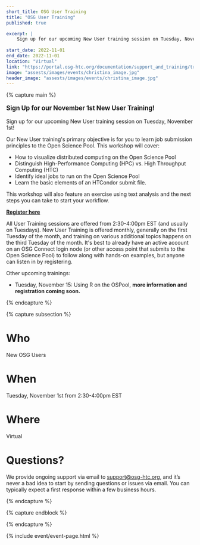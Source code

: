 ```yaml
---
short_title: OSG User Training
title: "OSG User Training"
published: true

excerpt: |
    Sign up for our upcoming New User training session on Tuesday, November 1st!
    
start_date: 2022-11-01
end_date: 2022-11-01
location: "Virtual"
link: "https://portal.osg-htc.org/documentation/support_and_training/training/osgusertraining/"
image: "assests/images/events/christina_image.jpg"
header_image: "assests/images/events/christina_image.jpg"
---
```


{% capture main %}

<p style="font-size: larger; font-weight: bold;">Sign Up for our November 1st New User Training!</p>

Sign up for our upcoming New User training session on Tuesday, November 1st!

Our New User training's primary objective is for you to learn job submission principles to the Open Science Pool. This workshop will cover:
- How to visualize distributed computing on the Open Science Pool
- Distinguish High-Performance Computing (HPC) vs. High Throughput Computing (HTC)
- Identify ideal jobs to run on the Open Science Pool
- Learn the basic elements of an HTCondor submit file. 

This workshop will also feature an exercise using text analysis and the next steps you can take to start your workflow.

**[Register here](https://docs.google.com/forms/d/e/1FAIpQLSdj3XT7I0SM4k9jBvST7YX5wsCH_er1HLA7VqRj9ICoEvf2GA/viewform)**

All User Training sessions are offered from 2:30-4:00pm EST (and usually on Tuesdays). New User Training is offered monthly, generally on the first Tuesday of the month, and training on various additional topics happens on the third Tuesday of the month. It's best to already have an active account on an OSG Connect login node (or other access point that submits to the Open Science Pool) to follow along with hands-on examples, but anyone can listen in by registering.

Other upcoming trainings:
- Tuesday, November 15: Using R on the OSPool, **more information and registration coming soon.**

{% endcapture %}


{% capture subsection %}
# Who

New OSG Users

# When

Tuesday, November 1st from 2:30-4:00pm EST

# Where

Virtual

# Questions?

We provide ongoing support via email to <support@osg-htc.org>, and it’s never a bad idea to start by sending questions or issues via email. You can typically expect a first response within a few business hours.

{% endcapture %}

{% capture endblock %}


{% endcapture %}

{% include event/event-page.html %}

